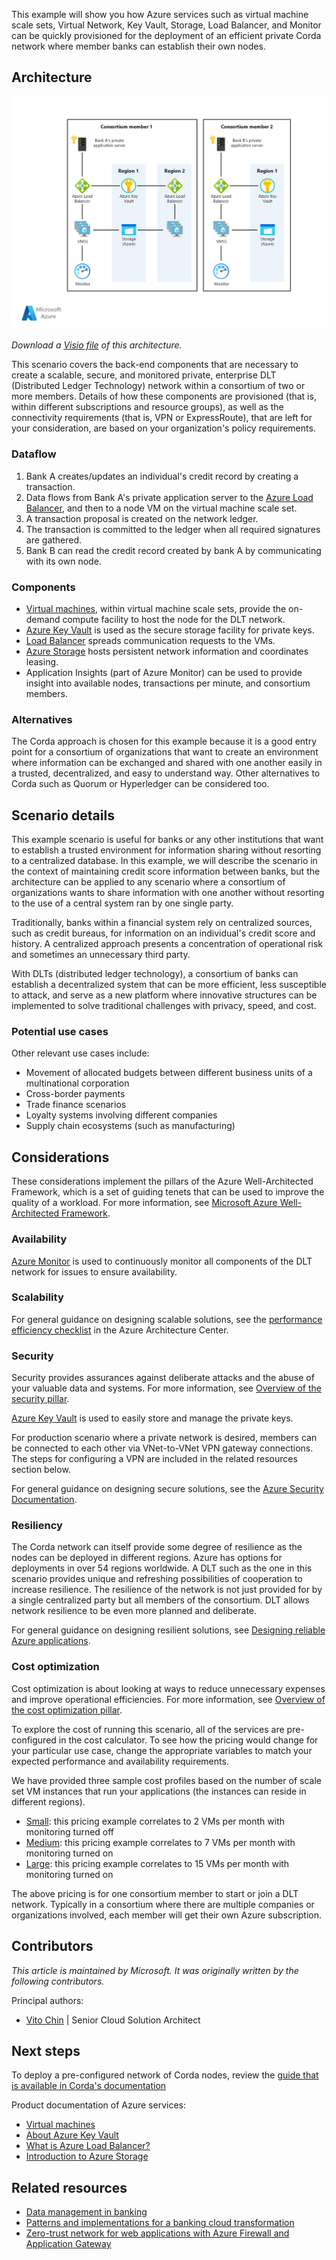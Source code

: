 This example will show you how Azure services such as virtual machine scale sets, Virtual Network, Key Vault, Storage, Load Balancer, and Monitor can be quickly provisioned for the deployment of an efficient private Corda network where member banks can establish their own nodes.

## Architecture

![Architecture diagram showing back-end components for a private enterprise blockchain network.](./media/architecture-decentralized-trust.png)

*Download a [Visio file](https://arch-center.azureedge.net/architecture-decentralized-trust.vsdx) of this architecture.*

This scenario covers the back-end components that are necessary to create a scalable, secure, and monitored private, enterprise DLT (Distributed Ledger Technology) network within a consortium of two or more members. Details of how these components are provisioned (that is, within different subscriptions and resource groups), as well as the connectivity requirements (that is, VPN or ExpressRoute), that are left for your consideration, are based on your organization's policy requirements.

### Dataflow

1. Bank A creates/updates an individual's credit record by creating a transaction.
1. Data flows from Bank A's private application server to the [Azure Load Balancer](/azure/load-balancer/), and then to a node VM on the virtual machine scale set.
1. A transaction proposal is created on the network ledger.
1. The transaction is committed to the ledger when all required signatures are gathered.
1. Bank B can read the credit record created by bank A by communicating with its own node.

### Components

- [Virtual machines](https://azure.microsoft.com/services/virtual-machines), within virtual machine scale sets, provide the on-demand compute facility to host the node for the DLT network.
- [Azure Key Vault](https://azure.microsoft.com/services/key-vault/#product-overview) is used as the secure storage facility for private keys.
- [Load Balancer](https://azure.microsoft.com/services/load-balancer/#overview) spreads communication requests to the VMs.
- [Azure Storage](https://azure.microsoft.com/product-categories/storage) hosts persistent network information and coordinates leasing.
- Application Insights (part of Azure Monitor) can be used to provide insight into available nodes, transactions per minute, and consortium members.

### Alternatives

The Corda approach is chosen for this example because it is a good entry point for a consortium of organizations that want to create an environment where information can be exchanged and shared with one another easily in a trusted, decentralized, and easy to understand way. Other alternatives to Corda such as Quorum or Hyperledger can be considered too.

## Scenario details

This example scenario is useful for banks or any other institutions that want to establish a trusted environment for information sharing without resorting to a centralized database. In this example, we will describe the scenario in the context of maintaining credit score information between banks, but the architecture can be applied to any scenario where a consortium of organizations wants to share information with one another without resorting to the use of a central system ran by one single party.

Traditionally, banks within a financial system rely on centralized sources, such as credit bureaus, for information on an individual's credit score and history. A centralized approach presents a concentration of operational risk and sometimes an unnecessary third party.

With DLTs (distributed ledger technology), a consortium of banks can establish a decentralized system that can be more efficient, less susceptible to attack, and serve as a new platform where innovative structures can be implemented to solve traditional challenges with privacy, speed, and cost.

### Potential use cases

Other relevant use cases include:

- Movement of allocated budgets between different business units of a multinational corporation
- Cross-border payments
- Trade finance scenarios
- Loyalty systems involving different companies
- Supply chain ecosystems (such as manufacturing)

## Considerations

These considerations implement the pillars of the Azure Well-Architected Framework, which is a set of guiding tenets that can be used to improve the quality of a workload. For more information, see [Microsoft Azure Well-Architected Framework](/azure/architecture/framework).

### Availability

[Azure Monitor][monitor] is used to continuously monitor all components of the DLT network for issues to ensure availability. 

### Scalability

For general guidance on designing scalable solutions, see the [performance efficiency checklist][scalability] in the Azure Architecture Center.

### Security

Security provides assurances against deliberate attacks and the abuse of your valuable data and systems. For more information, see [Overview of the security pillar](/azure/architecture/framework/security/overview).

[Azure Key Vault][vault] is used to easily store and manage the private keys. 

For production scenario where a private network is desired, members can be connected to each other via VNet-to-VNet VPN gateway connections. The steps for configuring a VPN are included in the related resources section below.

For general guidance on designing secure solutions, see the [Azure Security Documentation][security].

### Resiliency

The Corda network can itself provide some degree of resilience as the nodes can be deployed in different regions. Azure has options for deployments in over 54 regions worldwide. A DLT such as the one in this scenario provides unique and refreshing possibilities of cooperation to increase resilience. The resilience of the network is not just provided for by a single centralized party but all members of the consortium. DLT allows network resilience to be even more planned and deliberate.

For general guidance on designing resilient solutions, see [Designing reliable Azure applications](/azure/architecture/framework/resiliency/app-design).

### Cost optimization

Cost optimization is about looking at ways to reduce unnecessary expenses and improve operational efficiencies. For more information, see [Overview of the cost optimization pillar](/azure/architecture/framework/cost/overview).

To explore the cost of running this scenario, all of the services are pre-configured in the cost calculator. To see how the pricing would change for your particular use case, change the appropriate variables to match your expected performance and availability requirements.

We have provided three sample cost profiles based on the number of scale set VM instances that run your applications (the instances can reside in different regions).

- [Small][small-pricing]: this pricing example correlates to 2 VMs per month with monitoring turned off
- [Medium][medium-pricing]: this pricing example correlates to 7 VMs per month with monitoring turned on
- [Large][large-pricing]: this pricing example correlates to 15 VMs per month with monitoring turned on

The above pricing is for one consortium member to start or join a DLT network. Typically in a consortium where there are multiple companies or organizations involved, each member will get their own Azure subscription.

## Contributors

*This article is maintained by Microsoft. It was originally written by the following contributors.*

Principal authors:

* [Vito Chin](https://www.linkedin.com/in/vitochin) | Senior Cloud Solution Architect

## Next steps

To deploy a pre-configured network of Corda nodes, review the [guide that is available in Corda's documentation][corda]

Product documentation of Azure services:

- [Virtual machines](/azure/virtual-machines)
- [About Azure Key Vault](/azure/key-vault/general/overview)
- [What is Azure Load Balancer?](/azure/load-balancer/load-balancer-overview)
- [Introduction to Azure Storage](/azure/storage/common/storage-introduction)

## Related resources

- [Data management in banking](../../industries/finance/data-management-banking-overview.yml)
- [Patterns and implementations for a banking cloud transformation](../../example-scenario/banking/patterns-and-implementations.yml)
- [Zero-trust network for web applications with Azure Firewall and Application Gateway](../../example-scenario/gateway/application-gateway-before-azure-firewall.yml)

<!-- links -->
[small-pricing]: https://azure.com/e/4e429d721eb54adc9a1558fae3e67990
[medium-pricing]: https://azure.com/e/bb42cd77437744be8ed7064403bfe2ef
[large-pricing]: https://azure.com/e/e205b443de3e4adfadf4e09ffee30c56
[corda]: https://docs.r3.com/en/platform/corda/4.7/enterprise/network/azure-vm.html
[monitor]: /azure/monitoring-and-diagnostics/monitoring-overview-azure-monitor
[scalability]: /azure/architecture/framework/scalability/performance-efficiency
[security]: /azure/security
[vault]: https://azure.microsoft.com/services/key-vault
